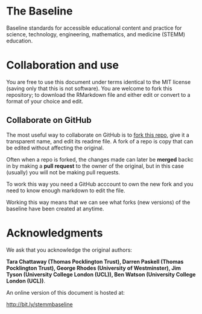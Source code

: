 # The Baseline
Baseline standards for accessible educational content and practice for science, technology, engineering, mathematics, and medicine (STEMM) education.


# Collaboration and use

You are free to use this document under terms identical to the MIT license (saving only that this is not software).  You are welcome to fork this repository; to download the RMarkdown file and either edit or convert to a format of your choice and edit.


## Collaborate on GitHub

The most useful way to collaborate on GitHub is to [fork this repo](https://docs.github.com/en/get-started/quickstart/fork-a-repo), give it a transparent name, and edit its readme file. A fork of a repo is copy that can be edited without affecting the original.  

Often when a repo is forked, the changes made can later be **merged** backc in by making a **pull request** to the owner of the original, but in this case (usually) you will not be making pull requests.  

To work this way you need a GitHub acccount to own the new fork and you need to know enough markdown to edit the file.

Working this way means that we can see what forks (new versions) of the baseline have been created at anytime.

# Acknowledgments

We ask that you acknowledge the original authors:

**Tara Chattaway (Thomas Pocklington Trust), Darren Paskell (Thomas Pocklington Trust), George Rhodes (University of Westminster),
  Jim Tyson (University College London (UCL)), Ben Watson (University College London (UCL))**.
  
An online version of this document is hosted at:
 
http://bit.ly/stemmbaseline


